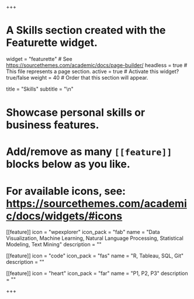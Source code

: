+++
# A Skills section created with the Featurette widget.
widget = "featurette"  # See https://sourcethemes.com/academic/docs/page-builder/
headless = true  # This file represents a page section.
active = true  # Activate this widget? true/false
weight = 40  # Order that this section will appear.

title = "Skills"
subtitle = "\\n"

# Showcase personal skills or business features.
# 
# Add/remove as many `[[feature]]` blocks below as you like.
# 
# For available icons, see: https://sourcethemes.com/academic/docs/widgets/#icons

[[feature]]
  icon = "wpexplorer"
  icon_pack = "fab"
  name = "Data Visualization, Machine Learning, Natural Language Processing, Statistical Modeling, Text Mining"
  description = ""

[[feature]]
  icon = "code"
  icon_pack = "fas"
  name = "R, Tableau, SQL, Git"
  description = ""
  
[[feature]]
  icon = "heart"
  icon_pack = "far"
  name = "P1, P2, P3"
  description = ""  
  
+++
